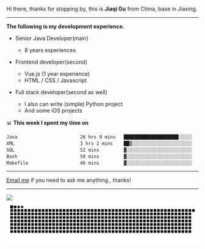 Hi there, thanks for stopping by, this is **Jiaqi Gu** from China, base in Jiaxing.

---

**The following is my development experience.**

- Senior Java Developer(main)
  - 8 years experiences

- Frontend developer(second)
  - Vue.js (1 year experience)
  - HTML / CSS / Javascript
  
- Full stack developer(second as well)
  - I also can write (simple) Python project
  - And some iOS projects

📊 **This week I spent my time on**
<!--START_SECTION:waka-->

```txt
Java                       26 hrs 9 mins   ████████████████████░░░░░   79.92 %
XML                        3 hrs 2 mins    ██▒░░░░░░░░░░░░░░░░░░░░░░   09.28 %
SQL                        52 mins         ▓░░░░░░░░░░░░░░░░░░░░░░░░   02.69 %
Bash                       50 mins         ▓░░░░░░░░░░░░░░░░░░░░░░░░   02.57 %
Makefile                   46 mins         ▓░░░░░░░░░░░░░░░░░░░░░░░░   02.37 %
```

<!--END_SECTION:waka-->

---

[Email me](mailto:htk2klwgr@mozmail.com?subject=Hiring_from_GitHub) if you need to ask me anything., thanks!

---

![]( https://visitor-badge.glitch.me/badge?page_id=githubgujiaqi)
![]( https://github.com/droid-Q/droid-Q/raw/output/github-contribution-grid-snake.svg#gh-dark-mode-only)
